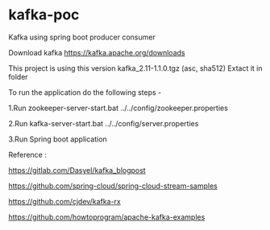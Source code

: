 # kafka-poc
Kafka using spring boot producer consumer


Download kafka 
https://kafka.apache.org/downloads

This project is using this version kafka_2.11-1.1.0.tgz (asc, sha512)
Extact it in folder

To run the application do the following steps - 

1.Run zookeeper-server-start.bat ../../config/zookeeper.properties

2.Run kafka-server-start.bat ../../config/server.properties

3.Run Spring boot application


Reference :

https://gitlab.com/Dasyel/kafka_blogpost

https://github.com/spring-cloud/spring-cloud-stream-samples

https://github.com/cjdev/kafka-rx 

https://github.com/howtoprogram/apache-kafka-examples 


